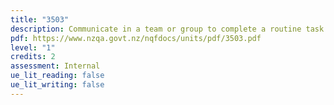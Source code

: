 ```yaml
---
title: "3503"
description: Communicate in a team or group to complete a routine task
pdf: https://www.nzqa.govt.nz/nqfdocs/units/pdf/3503.pdf
level: "1"
credits: 2
assessment: Internal
ue_lit_reading: false
ue_lit_writing: false
---
```

